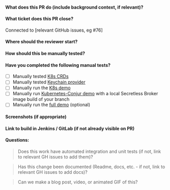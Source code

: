 #### What does this PR do (include background context, if relevant)?
#### What ticket does this PR close?
Connected to [relevant GitHub issues, eg #76]
#### Where should the reviewer start?
#### How should this be manually tested?
#### Have you completed the following manual tests?
- [ ] Manually tested [K8s CRDs](https://github.com/cyberark/secretless-broker/tree/master/test/k8s_crds)
- [ ] Manually tested [Keychain provider](https://github.com/cyberark/secretless-broker/tree/master/test/keychain_provider)
- [ ] Manually run the [K8s demo](https://github.com/cyberark/secretless-broker/tree/master/demos/k8s-demo)
- [ ] Manually run [Kubernetes-Conjur demo](https://github.com/conjurdemos/kubernetes-conjur-demo) with a local Secretless Broker image build of your branch
- [ ] Manually run the [full demo](https://github.com/cyberark/secretless-broker/tree/master/demos/full-demo) (optional)
#### Screenshots (if appropriate)
#### Link to build in Jenkins / GitLab (if not already visible on PR)
#### Questions:
> Does this work have automated integration and unit tests (if not, link to relevant GH issues to add them)?

> Has this change been documented (Readme, docs, etc. - if not, link to relevant GH issues to add docs)?

> Can we make a blog post, video, or animated GIF of this?
